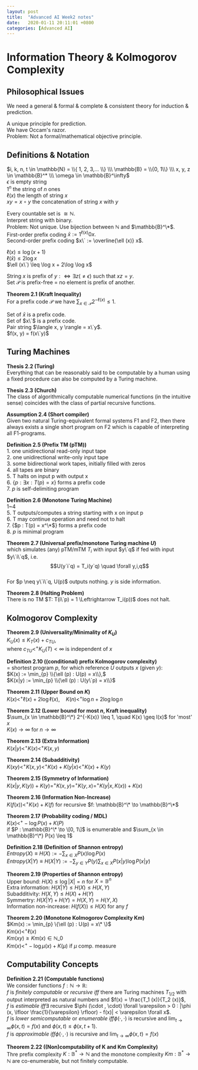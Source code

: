 ```yaml
---
layout: post
title:  "Advanced AI Week2 notes"
date:   2020-01-11 20:11:01 +0800
categories: [Advanced AI]
---
```


# Information Theory & Kolmogorov Complexity  

## Philosophical Issues  
We need a general & formal & complete & consistent theory for induction & prediction.  

A unique principle for prediction.  
We have Occam's razor.  
Problem: Not a formal/mathematical objective principle.  

## Definitions & Notation  
$i, k, n, t \in \mathbb{N} = \\{ 1, 2, 3,... \\} \\\ \mathbb{B} = \\{0, 1\\} \\\ x, y, z \in \mathbb{B}^* \\\ \omega \in \mathbb{B}^\infty$  
$\epsilon$ is empty string  
$1^n$ the string of $n$ ones  
$\ell (x)$ the length of string $x$  
$xy = x \circ y$ the concatenation of string $x$ with $y$  

Every countable set is $\cong \mathbb{N}$.  
Interpret string with binary.  
Problem: Not unique.
Use bijection between $\mathbb{N}$ and $\mathbb{B}^\*$.  
First-order prefix coding $\bar{x} := 1^{\ell (x)}0x.$  
Second-order prefix coding $x\` := \overline{\ell (x)} x$.

$\ell (x) \leq \log (x + 1)$  
$\ell (\bar{x}) \leq 2\log x$  
$\ell (x\`) \leq \log x + 2\log \log x$

String $x$ is prefix of $y :\Leftrightarrow \exists z (\neq \epsilon)$ such that $xz = y$.  
Set $\mathcal{P}$ is prefix-free = no element is prefix of another.

**Theorem 2.1 (Kraft Inequality)**  
For a prefix code $\mathcal{P}$ we have $\sum_{x \in \mathcal{P}}2^{-\ell (x)} \leq 1$.  

Set of $\bar{x}$ is a prefix code.  
Set of $x\`$ is a prefix code.  
Pair string $\langle x, y \rangle = x\`y$.  
$f(x, y) = f(x\`y)$  

## Turing Machines  
**Thesis 2.2 (Turing)**  
Everything that can be reasonably said to be computable by a human using a fixed procedure can also be computed by a Turing machine.  

**Thesis 2.3 (Church)**  
The class of algorithmically computable numerical functions (in the intuitive sense) coincides with the class of partial recursive functions.  

**Assumption 2.4 (Short compiler)**  
Given two natural Turing-equivalent formal systems F1 and F2, then there always exists a single short program on F2 which is capable of interpreting all F1-programs.  

**Definition 2.5 (Prefix TM (pTM))**  
	1. one unidirectional read-only input tape  
	2. one unidirectional write-only input tape  
	3. some bidirectional work tapes, initially filled with zeros  
	4. all tapes are binary  
	5. T halts on input p with output x  
	6. {$p : \exists x: T(p) = x$} forms a prefix code  
	7. $p$ is self-delimiting program  

**Definition 2.6 (Monotone Turing Machine)**  
	1\~4  
	5. T outputs/computes a string starting with x on input p  
	6. T may continue operation and need not to halt  
	7. {$p : T(p) = x^\*$} forms a prefix code  
	8. $p$ is minimal program  

**Theorem 2.7 (Universal prefix/monotone Turing machine $U$)**  
which simulates (any) pTM/mTM $T_i$ with input $y\`q$ if fed with input $y\`i\`q$, i.e.  
$$U(y`i`q) = T_i(y`q) \quad \forall y,i,q$$  
For $p \neq y\`i\`q, U(p)$ outputs nothing. $y$ is side information.  

**Theorem 2.8 (Halting Problem)**  
There is no TM $T: T(i\`p) = 1 \Leftrightarrow T_i(p))$ does not halt.  

## Kolmogorov Complexity  
**Theorem 2.9 (Universality/Minimality of $K_U$)**  
$K_U(x) \leq K_T(x) + c_{TU}$,  
where $c_{TU} <^+ K_U(T) < \infty$ is independent of $x$  

**Definition 2.10 ((conditional) prefix Kolmogorov complexity)**  
= shortest program $p$, for which reference $U$ outputs $x$ (given $y$):  
$K(x) := \min_{p} \\{\ell (p) : U(p) = x\\},$  
$K(x|y) := \min_{p} \\{\ell (p) : U(y\`p) = x\\}$  

**Theorem 2.11 (Upper Bound on $K$)**  
$K(x) <^+ \ell (x) + 2 \log \ell (x), \quad K(n) <^+ \log n + 2\log \log n$  

**Theorem 2.12 (Lower bound for most $n$, Kraft inequality)**  
$\sum_{x \in \mathbb{B}^\*} 2^{-K(x)} \leq 1, \quad K(x) \geq l(x)$ for 'most' $x$  
$K(x) \to \infty$ for $n \to \infty$  

**Theorem 2.13 (Extra Information)**  
$K(x | y) <^+ K(x) <^+ K(x, y)$  

**Theorem 2.14 (Subadditivity)**  
$K(xy) <^+ K(x, y) <^+ K(x) + K(y | x) <^+ K(x) + K(y)$  

**Theorem 2.15 (Symmetry of Information)**  
$K(x | y, K(y)) + K(y) =^+ K(x, y) =^+ K(y, x) =^+ K(y |x, K(x)) + K(x)$  

**Theorem 2.16 (Information Non-Increase)**  
$K(f(x)) <^+ K(x) + K(f)$ for recursive $f: \mathbb{B}^\* \to \mathbb{B}^\*$  

**Theorem 2.17 (Probability coding / MDL)**  
$K(x) <^+ -\log P(x) + K(P)$  
if $P : \mathbb{B}^\* \to \[0, 1\]$ is enumerable and $\sum_{x \in \mathbb{B}^\*} P(x) \leq 1$  

**Definition 2.18 (Definition of Shannon entropy)**  
$Entropy(X) \equiv H(X) := -\sum_{x \in X} P(x) \log P(x)$  
$Entropy(X|Y) \equiv H(X|Y) := -\sum_{y \in Y} P(y) \sum_{x \in X} P(x|y) \log P(x|y)$  

**Theorem 2.19 (Properties of Shannon entropy)**  
Upper bound: $H(X) \leq \log |X| = n$ for $X = \mathbb{B}^n$  
Extra information: $H(X|Y) \leq H(X) \leq H(X,Y)$  
Subadditivity: $H(X,Y) \leq H(X) + H(Y)$  
Symmertry: $H(X|Y) + H(Y) = H(X,Y) = H(Y,X)$  
Information non-increase: $H(f(X)) \leq H(X)$ for any $f$  

**Theorem 2.20 (Monotone Kolmogorov Complexity Km)**  
$Km(x) := \min_{p} \{\ell (p) : U(p) = x\* \}$  
$Km(x) <^+ \ell (x)$  
$Km(xy) \geq Km(x) \in \mathbb{N}\_0$  
$Km(x) <^+ -\log \mu (x) + K(\mu)$ if $\mu$ comp. measure  
## Computability Concepts  
**Definition 2.21 (Computable functions)**  
We consider functions $f : \mathbb{N} \to \mathbb{R} :$  
$f$ is *finitely computable* or *recursive* $iff$ there are Turing machines $T_{1/2}$ with output interpreted as natural numbers and $f(x) = \frac{T_1 (x)}{T_2 (x)}$,  
$f$ is *estimable* $iff \exists$ recursive $\phi (\cdot , \cdot) \forall \varepsilon > 0 : |\phi (x, \lfloor \frac{1}{\varepsilon} \rfloor) - f(x)| < \varepsilon \forall x$.  
$f$ is *lower semicomputable* or *enumerable* $iff \phi (\cdot , \cdot)$ is recursive and $\lim_{t \to \infty} \phi (x, t) = f(x)$ and $\phi (x, t) \leq \phi (x, t + 1)$.  
$f$ is *approximable* $iff \phi (\cdot , \cdot)$ is recursive and $\lim_{t \to \infty} \phi (x, t) = f(x)$  

**Theorem 2.22 ((Non)computability of K and Km Complexity)**  
Thre prefix complexity $K : \mathbb{B}^* \to \mathbb{N}$ and the monotone complexity $Km : \mathbb{B}^* \to \mathbb{N}$ are co-enumerable, but not finitely computable.  
